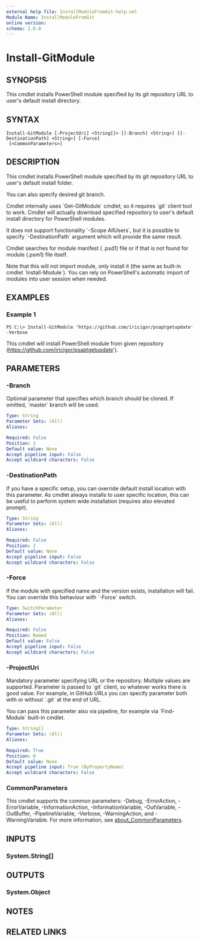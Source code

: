 ```yaml
---
external help file: InstallModuleFromGit-help.xml
Module Name: InstallModuleFromGit
online version:
schema: 2.0.0
---
```


# Install-GitModule

## SYNOPSIS
This cmdlet installs PowerShell module specified by its git repository URL to user's default install directory.

## SYNTAX

```
Install-GitModule [-ProjectUri] <String[]> [[-Branch] <String>] [[-DestinationPath] <String>] [-Force]
 [<CommonParameters>]
```

## DESCRIPTION
This cmdlet installs PowerShell module specified by its git repository URL to user's default install folder.

You can also specify desired git branch.

Cmdlet internally uses \`Get-GitModule\` cmdlet, so it requires \`git\` client tool to work.
Cmdlet will actually download specified repository to user's default install directory for PowerShell modules.

It does not support functionality \`-Scope AllUsers\`, but it is possible to specify \`-DestinationPath\` argument which will provide the same result.

Cmdlet searches for module manifest ( .psd1) file or if that is not found for module (.psm1) file itself.

Note that this will not import module, only install it (the same as built-in cmdlet \`Install-Module\`).
You can rely on PowerShell's automatic import of modules into user session when needed.

## EXAMPLES

### Example 1
```
PS C:\> Install-GitModule 'https://github.com/iricigor/psaptgetupdate' -Verbose
```

This cmdlet will install PowerShell module from given repository (https://github.com/iricigor/psaptgetupdate').

## PARAMETERS

### -Branch
Optional parameter that specifies which branch should be cloned.
If omitted, \`master\` branch will be used.

```yaml
Type: String
Parameter Sets: (All)
Aliases:

Required: False
Position: 1
Default value: None
Accept pipeline input: False
Accept wildcard characters: False
```

### -DestinationPath
If you have a specific setup, you can override default install location with this parameter.
As cmdlet always installs to user specific location, this can be useful to perform system wide installation (requires also elevated prompt).

```yaml
Type: String
Parameter Sets: (All)
Aliases:

Required: False
Position: 2
Default value: None
Accept pipeline input: False
Accept wildcard characters: False
```

### -Force
If the module with specified name and the version exists, installation will fail.
You can override this behaviour with \`-Force\` switch.

```yaml
Type: SwitchParameter
Parameter Sets: (All)
Aliases:

Required: False
Position: Named
Default value: False
Accept pipeline input: False
Accept wildcard characters: False
```

### -ProjectUri
Mandatory parameter specifying URL or the repository.
Multiple values are supported.
Parameter is passed to \`git\` client, so whatever works there is good value.
For example, in GitHub URLs you can specify parameter both with or without \`.git\` at the end of URL.

You can pass this parameter also via pipeline, for example via \`Find-Module\` built-in cmdlet.

```yaml
Type: String[]
Parameter Sets: (All)
Aliases:

Required: True
Position: 0
Default value: None
Accept pipeline input: True (ByPropertyName)
Accept wildcard characters: False
```

### CommonParameters
This cmdlet supports the common parameters: -Debug, -ErrorAction, -ErrorVariable, -InformationAction, -InformationVariable, -OutVariable, -OutBuffer, -PipelineVariable, -Verbose, -WarningAction, and -WarningVariable. For more information, see [about_CommonParameters](http://go.microsoft.com/fwlink/?LinkID=113216).

## INPUTS

### System.String[]
## OUTPUTS

### System.Object
## NOTES

## RELATED LINKS
